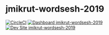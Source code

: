 # jmikrut-wordsesh-2019

[![CircleCI](https://circleci.com/gh/pantheon-training-org/jmikrut-wordsesh-2019.svg?style=shield)](https://circleci.com/gh/pantheon-training-org/jmikrut-wordsesh-2019)
[![Dashboard jmikrut-wordsesh-2019](https://img.shields.io/badge/dashboard-jmikrut_wordsesh_2019-yellow.svg)](https://dashboard.pantheon.io/sites/7cea0eb8-e235-460a-9d0b-f2b64f4e0cc2#dev/code)
[![Dev Site jmikrut-wordsesh-2019](https://img.shields.io/badge/site-jmikrut_wordsesh_2019-blue.svg)](http://dev-jmikrut-wordsesh-2019.pantheonsite.io/)